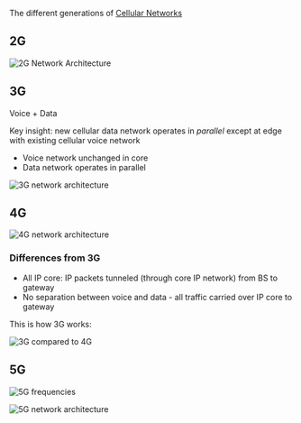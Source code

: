 The different generations of [Cellular Networks](Wireless/Cellular%20Networks/Cellular%20Networks.md)

## 2G

![2G Network Architecture](Wireless/Cellular%20Networks/2G.png)

## 3G

Voice + Data

Key insight: new cellular data network operates in *parallel* except at edge with existing cellular voice network
- Voice network unchanged in core
- Data network operates in parallel

![3G network architecture](Wireless/Cellular%20Networks/3G.png)

## 4G

![4G network architecture](Wireless/Cellular%20Networks/4G.png)

### Differences from 3G

- All IP core: IP packets tunneled (through core IP network) from BS to gateway
- No separation between voice and data - all traffic carried over IP core to gateway

This is how 3G works:

![3G compared to 4G](Wireless/Cellular%20Networks/3G-4G-comp.png)

## 5G

![5G frequencies](Wireless/Cellular%20Networks/5G-spectrum.png)

![5G network architecture](Wireless/Cellular%20Networks/5G-architecture.png)


